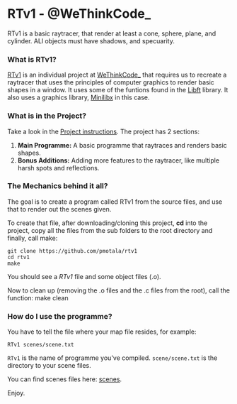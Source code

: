 # RTv1 - @WeThinkCode_
RTv1 is a basic raytracer, that render at least a cone, sphere, plane, and cylinder. ALl objects must have shadows, and specuarity.

### What is RTv1?
[RTv1][1] is an individual project at [WeThinkCode_][2] that requires us to recreate a raytracer that uses the principles of computer graphics to render basic shapes in a window. It uses some of the funtions found in the [Libft][3] library. It also uses a graphics library, [Minilibx][4] in this case.

### What is in the Project?

Take a look in the [Project instructions][1]. The project has 2 sections:

1.  **Main Programme:** A basic programme that raytraces and renders basic shapes.
2.  **Bonus Additions:** Adding more features to the raytracer, like multiple harsh spots and reflections.

### The Mechanics behind it all?

The goal is to create a program called RTv1 from the source files, and use that to render out the scenes given.

To create that file, after downloading/cloning this project, **cd** into the project, copy all the files from the sub folders to the root directory and finally, call make:

	git clone https://github.com/pmotala/rtv1
	cd rtv1
	make

You should see a *RTv1* file and some object files (.o).


Now to clean up (removing the .o files and the .c files from the root), call the function:
	make clean

### How do I use the programme?

You have to tell the file where your map file resides, for example:

`RTv1 scenes/scene.txt`

`RTv1` is the name of programme you've compiled. 
`scene/scene.txt` is the directory to your scene files.

You can find scenes files here: [scenes][5].

Enjoy.

[1]: https://github.com/pmotala/rtv1/blob/master/document/rtv1.en.pdf "RTv1 PDF"
[2]: https://www.wethinkcode.co.za "WeThinkCode_"
[3]: https://github.com/pmotala/libft "Libft"
[4]: https://github.com/dannywillems/minilibx "Minilibx"
[5]: https://github.com/pmotala/rtv1/blob/master/scenes/